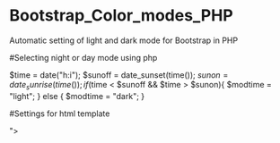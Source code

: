 # Bootstrap_Color_modes_PHP
Automatic setting of light and dark mode for Bootstrap in PHP

#Selecting night or day mode using php

$time = date("h:i");
$sunoff = date_sunset(time());
$sunon = date_sunrise(time());
if ($time < $sunoff && $time > $sunon){
  $modtime = "light";
}
else {
  $modtime = "dark";
}

#Settings for html template

<html lang="en" data-bs-theme="<?php echo "$modtime"; ?>">

